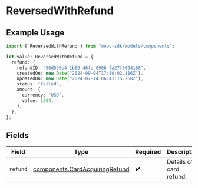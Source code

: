 # ReversedWithRefund

## Example Usage

```typescript
import { ReversedWithRefund } from "moov-sdk/models/components";

let value: ReversedWithRefund = {
  refund: {
    refundID: "96d596e4-1b69-40fe-8906-fa27f8094168",
    createdOn: new Date("2024-09-04T17:10:02.116Z"),
    updatedOn: new Date("2024-07-14T06:41:15.268Z"),
    status: "failed",
    amount: {
      currency: "USD",
      value: 1204,
    },
  },
};
```

## Fields

| Field                                                                            | Type                                                                             | Required                                                                         | Description                                                                      |
| -------------------------------------------------------------------------------- | -------------------------------------------------------------------------------- | -------------------------------------------------------------------------------- | -------------------------------------------------------------------------------- |
| `refund`                                                                         | [components.CardAcquiringRefund](../../models/components/cardacquiringrefund.md) | :heavy_check_mark:                                                               | Details of a card refund.                                                        |